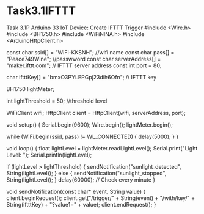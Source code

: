 # Task3.1IFTTT
Task 3.1P Arduino 33 IoT Device: Create IFTTT Trigger
#include <Wire.h>
#include <BH1750.h>
#include <WiFiNINA.h>
#include <ArduinoHttpClient.h>

const char ssid[] = "WiFi-KKSNH";     //wifi name
const char pass[] = "Peace749Wine";   //passwword
const char serverAddress[] = "maker.ifttt.com"; // IFTTT server address
const int port = 80;

char iftttKey[] = "bmxO3PYLEPGpj23dih6Ofn"; // IFTTT key

BH1750 lightMeter;

int lightThreshold = 50;  //threshold level

WiFiClient wifi;
HttpClient client = HttpClient(wifi, serverAddress, port);

void setup() {
  Serial.begin(9600);
  Wire.begin();
  lightMeter.begin();
  
  while (WiFi.begin(ssid, pass) != WL_CONNECTED) {
    delay(5000);
  }
}

void loop() {
  float lightLevel = lightMeter.readLightLevel();
  Serial.print("Light Level: ");
  Serial.println(lightLevel);
  
  if (lightLevel > lightThreshold) {
    sendNotification("sunlight_detected", String(lightLevel));
  } else {
    sendNotification("sunlight_stopped", String(lightLevel));
  }
  delay(60000); // Check every minute
}

void sendNotification(const char* event, String value) {
  client.beginRequest();
  client.get("/trigger/" + String(event) + "/with/key/" + String(iftttKey) + "?value1=" + value);
  client.endRequest();
}
